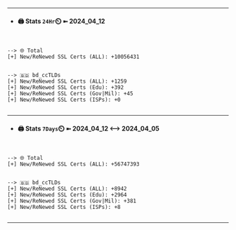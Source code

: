 

---
- #### 🖨️ **Stats** `24Hr`⏲️ ➼ 2024_04_12
```console


--> 🌐 Total
[+] New/ReNewed SSL Certs (ALL): +10056431


--> 🇧🇩 bd_ccTLDs
[+] New/ReNewed SSL Certs (ALL): +1259
[+] New/ReNewed SSL Certs (Edu): +392
[+] New/ReNewed SSL Certs (Gov|Mil): +45
[+] New/ReNewed SSL Certs (ISPs): +0


```

---
- #### 🖨️ **Stats** `7Days`⏲️ ➼ 2024_04_12 <--> 2024_04_05
```console


--> 🌐 Total
[+] New/ReNewed SSL Certs (ALL): +56747393


--> 🇧🇩 bd_ccTLDs
[+] New/ReNewed SSL Certs (ALL): +8942
[+] New/ReNewed SSL Certs (Edu): +2964
[+] New/ReNewed SSL Certs (Gov|Mil): +381
[+] New/ReNewed SSL Certs (ISPs): +8


```

---

